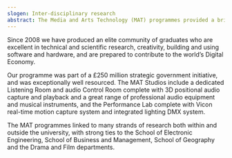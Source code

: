 ```yaml
---
slogen: Inter-disciplinary research
abstract: The Media and Arts Technology (MAT) programmes provided a bridge between academic research, digital technologies, and creative industries. We offered innovative inter-disciplinary programmes in the sciences and technologies that transform the creative sector, with a special focus on Sound, Music, Media, and Interaction.
---
```


Since 2008 we have produced an elite community of graduates who are excellent in technical and scientific research, creativity, building and using software and hardware, and are prepared to contribute to the world’s Digital Economy.

Our programme was part of a £250 million strategic government initiative, and was exceptionally well resourced. The MAT Studios include a dedicated Listening Room and audio Control Room complete with 3D positional audio capture and playback and a great range of professional audio equipment and musical instruments, and the Performance Lab complete with Vicon real-time motion capture system and integrated lighting DMX system.

The MAT programmes linked to many strands of research both within and outside the university, with strong ties to the School of Electronic Engineering, School of Business and Management, School of Geography and the Drama and Film departments. 
